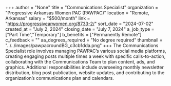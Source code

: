 +++
author = "None"
title = "Communications Specialist"
organization = "Progressive Arkansas Women PAC (PAWPAC)"
location = "Remote, Arkansas"
salary = "$500/month"
link = "https://progressivearwomen.org/8733-2/"
sort_date = "2024-07-02"
created_at = "July 2, 2024"
closing_date = "July 7, 2024"
a_job_type = ["Part Time","Temporary"]
b_benefits = ["Permanently Remote"]
c_feedback = ""
aa_degrees_required = "No degree required"
thumbnail = "../../images/pawpacroundBG_c3cb1dda.png"
+++
The Communications Specialist role involves managing PAWPAC’s various social media platforms, creating engaging posts multiple times a week with specific calls-to-action, collaborating with the Communications Team to plan content, ads, and graphics. Additional responsibilities include overseeing monthly newsletter distribution, blog post publication, website updates, and contributing to the organization’s communications plan and calendars.